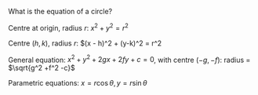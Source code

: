 What is the equation of a circle?
<!--question-->
Centre at origin, radius $r$: $x^2 + y^2 = r^2$

Centre $(h, k)$, radius $r$: $(x - h)^2 + (y-k)^2 = r^2

General equation: $x^2 + y^2 + 2gx + 2fy + c = 0$, with centre $(-g, -f)$: radius = $\sqrt{g^2 +f^2 -c}$
 
Parametric equations: $x = r \cos \theta, y = r \sin \theta$
